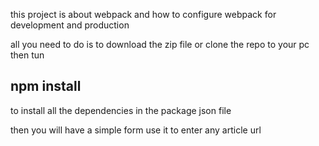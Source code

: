 this project is about webpack and how to configure webpack 
for development and production 

all you need to do is to download the zip file or clone the repo to your pc 
then tun 

## npm install 
to install all the dependencies in the package json file

then you will have a simple form use it to enter any article url 

